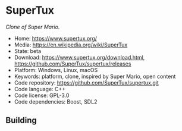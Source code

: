 # SuperTux

_Clone of Super Mario._

- Home: https://www.supertux.org/
- Media: https://en.wikipedia.org/wiki/SuperTux
- State: beta
- Download: https://www.supertux.org/download.html, https://github.com/SuperTux/supertux/releases
- Platform: Windows, Linux, macOS
- Keywords: platform, clone, inspired by Super Mario, open content
- Code repository: https://github.com/SuperTux/supertux.git
- Code language: C++
- Code license: GPL-3.0
- Code dependencies: Boost, SDL2

## Building
